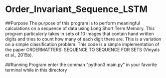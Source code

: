 # Order_Invariant_Sequence_LSTM

##Purpose
The purpose of this program is to perform meaningful calculations on a sequence of data using Long Short Term Memory. This program particularly takes in sets of 10 images that contain hand written digits and tries to count how many of each digit there are. This is a variation on a simple classification problem. This code is a simple implementation of the paper ORDERMATTERS: SEQUENCE TO SEQUENCE FOR SETS (Vinyals et al., 2015b).

##Running Program
enter the comman "python3 main.py" in your favorite terminal while in this directory
